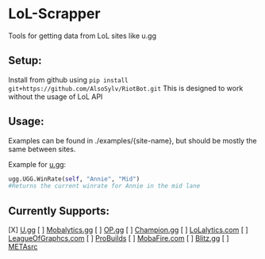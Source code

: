 # LoL-Scrapper
Tools for getting data from LoL sites like u.gg

## Setup:
Install from github using `pip install git+https://github.com/AlsoSylv/RiotBot.git`
This is designed to work without the usage of LoL API

## Usage:
Examples can be found in ./examples/{site-name}, but should be mostly the same between sites.

Example for [u.gg](https://u.gg/):
```python
ugg.UGG.WinRate(self, "Annie", "Mid")
#Returns the current winrate for Annie in the mid lane
```
## Currently Supports:
[X] [U.gg](https://u.gg/)
[ ] [Mobalytics.gg](https://mobalytics.gg/)
[ ] [OP.gg](https://na.op.gg/)
[ ] [Champion.gg](https://champion.gg/)
[ ] [LoLalytics.com](https://lolalytics.com/)
[ ] [LeagueOfGraphcs.com](https://www.leagueofgraphs.com/)
[ ] [ProBuilds](https://www.probuilds.net/)
[ ] [MobaFire.com](https://www.mobafire.com/)
[ ] [Blitz.gg](https://blitz.gg/)
[ ] [METAsrc](https://www.metasrc.com/5v5)
